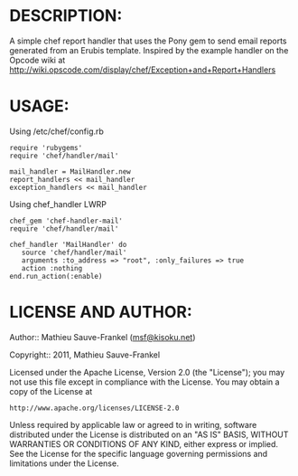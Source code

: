 # DESCRIPTION:

A simple chef report handler that uses the Pony gem to send email reports
generated from an Erubis template. Inspired by the example handler on the
Opcode wiki at http://wiki.opscode.com/display/chef/Exception+and+Report+Handlers

# USAGE:

Using /etc/chef/config.rb

    require 'rubygems'
    require 'chef/handler/mail'

    mail_handler = MailHandler.new
    report_handlers << mail_handler
    exception_handlers << mail_handler


Using chef_handler LWRP

    chef_gem 'chef-handler-mail'
    require 'chef/handler/mail'

    chef_handler 'MailHandler' do
       source 'chef/handler/mail'
       arguments :to_address => "root", :only_failures => true
       action :nothing
    end.run_action(:enable)

# LICENSE AND AUTHOR:

Author:: Mathieu Sauve-Frankel (<msf@kisoku.net>)

Copyright:: 2011, Mathieu Sauve-Frankel

Licensed under the Apache License, Version 2.0 (the "License");
you may not use this file except in compliance with the License.
You may obtain a copy of the License at

    http://www.apache.org/licenses/LICENSE-2.0

Unless required by applicable law or agreed to in writing, software
distributed under the License is distributed on an "AS IS" BASIS,
WITHOUT WARRANTIES OR CONDITIONS OF ANY KIND, either express or implied.
See the License for the specific language governing permissions and
limitations under the License.
